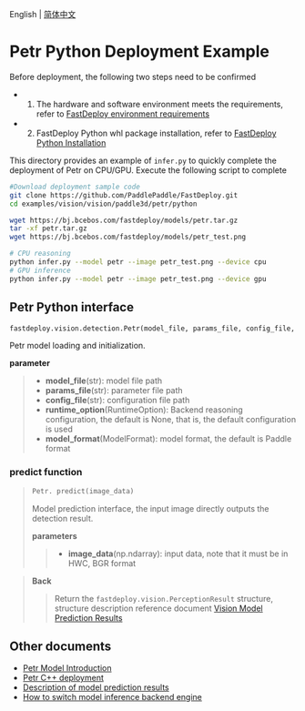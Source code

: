 English | [简体中文](README_CN.md)
# Petr Python Deployment Example

Before deployment, the following two steps need to be confirmed

- 1. The hardware and software environment meets the requirements, refer to [FastDeploy environment requirements](../../../../../docs/en/build_and_install/download_prebuilt_libraries.md)
- 2. FastDeploy Python whl package installation, refer to [FastDeploy Python Installation](../../../../../docs/cn/build_and_install/download_prebuilt_libraries.md)

This directory provides an example of `infer.py` to quickly complete the deployment of Petr on CPU/GPU. Execute the following script to complete

```bash
#Download deployment sample code
git clone https://github.com/PaddlePaddle/FastDeploy.git
cd examples/vision/vision/paddle3d/petr/python

wget https://bj.bcebos.com/fastdeploy/models/petr.tar.gz
tar -xf petr.tar.gz
wget https://bj.bcebos.com/fastdeploy/models/petr_test.png

# CPU reasoning
python infer.py --model petr --image petr_test.png --device cpu
# GPU inference
python infer.py --model petr --image petr_test.png --device gpu
```

## Petr Python interface

```python
fastdeploy.vision.detection.Petr(model_file, params_file, config_file, runtime_option=None, model_format=ModelFormat.PADDLE)
```

Petr model loading and initialization.

**parameter**
> * **model_file**(str): model file path
> * **params_file**(str): parameter file path
> * **config_file**(str): configuration file path
> * **runtime_option**(RuntimeOption): Backend reasoning configuration, the default is None, that is, the default configuration is used
> * **model_format**(ModelFormat): model format, the default is Paddle format

### predict function

> ```python
> Petr. predict(image_data)
> ```
>
> Model prediction interface, the input image directly outputs the detection result.
>
> **parameters**
>
> > * **image_data**(np.ndarray): input data, note that it must be in HWC, BGR format

> **Back**
>
> > Return the `fastdeploy.vision.PerceptionResult` structure, structure description reference document [Vision Model Prediction Results](../../../../../docs/api/vision_results/)


## Other documents

- [Petr Model Introduction](..)
- [Petr C++ deployment](../cpp)
- [Description of model prediction results](../../../../../docs/api/vision_results/)
- [How to switch model inference backend engine](../../../../../docs/en/faq/how_to_change_backend.md)
